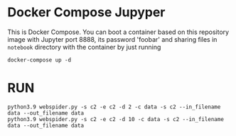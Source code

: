 Docker Compose Jupyper
======================

This is Docker Compose. You can boot a container based on this
repository image with Jupyter port 8888, its password 'foobar' and sharing
files in `notebook` directory with the container by just running

```shellsession
docker-compose up -d
```

# RUN	

```
python3.9 webspider.py -s c2 -e c2 -d 2 -c data -s c2 --in_filename data --out_filename data
python3.9 webspider.py -s c2 -e c2 -d 10 -c data -s c2 --in_filename data --out_filename data

```

